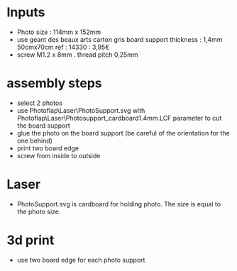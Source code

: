 # Inputs
- Photo size : 114mm x 152mm
- use geant des beaux arts carton gris board support thickness : 1,4mm 50cmx70cm ref : 14330 : 3,95€
- screw M1.2 x 8mm . thread pitch 0,25mm 

# assembly steps
- select 2 photos
- use Photoflap\Laser\PhotoSupport.svg with Photoflap\Laser\Photosupport_cardboard1.4mm.LCF parameter to cut the board support
- glue the photo on the board support (be careful of the orientation for the one behind)
- print two board edge
- screw from inside to outside



# Laser
- PhotoSupport.svg is cardboard for holding photo. The size is equal to the photo size.


# 3d print
- use two board edge for each photo support

